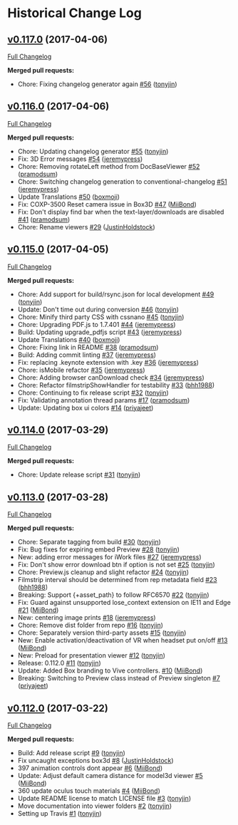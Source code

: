 # Historical Change Log

## [v0.117.0](https://github.com/box/box-content-preview/tree/v0.117.0) (2017-04-06)
[Full Changelog](https://github.com/box/box-content-preview/compare/v0.116.0...v0.117.0)

**Merged pull requests:**

- Chore: Fixing changelog generator again [\#56](https://github.com/box/box-content-preview/pull/56) ([tonyjin](https://github.com/tonyjin))

## [v0.116.0](https://github.com/box/box-content-preview/tree/v0.116.0) (2017-04-06)
[Full Changelog](https://github.com/box/box-content-preview/compare/v0.115.0...v0.116.0)

**Merged pull requests:**

- Chore: Updating changelog generator [\#55](https://github.com/box/box-content-preview/pull/55) ([tonyjin](https://github.com/tonyjin))
- Fix: 3D Error messages [\#54](https://github.com/box/box-content-preview/pull/54) ([jeremypress](https://github.com/jeremypress))
- Chore: Removing rotateLeft method from DocBaseViewer [\#52](https://github.com/box/box-content-preview/pull/52) ([pramodsum](https://github.com/pramodsum))
- Chore: Switching changelog generation to conventional-changelog [\#51](https://github.com/box/box-content-preview/pull/51) ([jeremypress](https://github.com/jeremypress))
- Update Translations [\#50](https://github.com/box/box-content-preview/pull/50) ([boxmoji](https://github.com/boxmoji))
- Fix: COXP-3500 Reset camera issue in Box3D [\#47](https://github.com/box/box-content-preview/pull/47) ([MiiBond](https://github.com/MiiBond))
- Fix: Don't display find bar when the text-layer/downloads are disabled [\#41](https://github.com/box/box-content-preview/pull/41) ([pramodsum](https://github.com/pramodsum))
- Chore: Rename viewers [\#29](https://github.com/box/box-content-preview/pull/29) ([JustinHoldstock](https://github.com/JustinHoldstock))

## [v0.115.0](https://github.com/box/box-content-preview/tree/v0.115.0) (2017-04-05)
[Full Changelog](https://github.com/box/box-content-preview/compare/v0.114.0...v0.115.0)

**Merged pull requests:**

- Chore: Add support for build/rsync.json for local development [\#49](https://github.com/box/box-content-preview/pull/49) ([tonyjin](https://github.com/tonyjin))
- Update: Don't time out during conversion [\#46](https://github.com/box/box-content-preview/pull/46) ([tonyjin](https://github.com/tonyjin))
- Chore: Minify third party CSS with cssnano [\#45](https://github.com/box/box-content-preview/pull/45) ([tonyjin](https://github.com/tonyjin))
- Chore: Upgrading PDF.js to 1.7.401 [\#44](https://github.com/box/box-content-preview/pull/44) ([jeremypress](https://github.com/jeremypress))
- Build: Updating upgrade\_pdfjs script [\#43](https://github.com/box/box-content-preview/pull/43) ([jeremypress](https://github.com/jeremypress))
- Update Translations [\#40](https://github.com/box/box-content-preview/pull/40) ([boxmoji](https://github.com/boxmoji))
- Chore: Fixing link in README [\#38](https://github.com/box/box-content-preview/pull/38) ([pramodsum](https://github.com/pramodsum))
- Build: Adding commit linting [\#37](https://github.com/box/box-content-preview/pull/37) ([jeremypress](https://github.com/jeremypress))
- Fix: replacing .keynote extension with .key [\#36](https://github.com/box/box-content-preview/pull/36) ([jeremypress](https://github.com/jeremypress))
- Chore: isMobile refactor [\#35](https://github.com/box/box-content-preview/pull/35) ([jeremypress](https://github.com/jeremypress))
- Chore: Adding browser canDownload check [\#34](https://github.com/box/box-content-preview/pull/34) ([jeremypress](https://github.com/jeremypress))
- Chore: Refactor filmstripShowHandler for testability [\#33](https://github.com/box/box-content-preview/pull/33) ([bhh1988](https://github.com/bhh1988))
- Chore: Continuing to fix release script [\#32](https://github.com/box/box-content-preview/pull/32) ([tonyjin](https://github.com/tonyjin))
- Fix: Validating annotation thread params [\#17](https://github.com/box/box-content-preview/pull/17) ([pramodsum](https://github.com/pramodsum))
- Update: Updating box ui colors [\#14](https://github.com/box/box-content-preview/pull/14) ([priyajeet](https://github.com/priyajeet))

## [v0.114.0](https://github.com/box/box-content-preview/tree/v0.114.0) (2017-03-29)
[Full Changelog](https://github.com/box/box-content-preview/compare/v0.113.0...v0.114.0)

**Merged pull requests:**

- Chore: Update release script [\#31](https://github.com/box/box-content-preview/pull/31) ([tonyjin](https://github.com/tonyjin))

## [v0.113.0](https://github.com/box/box-content-preview/tree/v0.113.0) (2017-03-28)
[Full Changelog](https://github.com/box/box-content-preview/compare/v0.112.0...v0.113.0)

**Merged pull requests:**

- Chore: Separate tagging from build [\#30](https://github.com/box/box-content-preview/pull/30) ([tonyjin](https://github.com/tonyjin))
- Fix: Bug fixes for expiring embed Preview [\#28](https://github.com/box/box-content-preview/pull/28) ([tonyjin](https://github.com/tonyjin))
- New: adding error messages for iWork files [\#27](https://github.com/box/box-content-preview/pull/27) ([jeremypress](https://github.com/jeremypress))
- Fix: Don't show error download btn if option is not set [\#25](https://github.com/box/box-content-preview/pull/25) ([tonyjin](https://github.com/tonyjin))
- Chore: Preview.js cleanup and slight refactor [\#24](https://github.com/box/box-content-preview/pull/24) ([tonyjin](https://github.com/tonyjin))
- Filmstrip interval should be determined from rep metadata field [\#23](https://github.com/box/box-content-preview/pull/23) ([bhh1988](https://github.com/bhh1988))
- Breaking: Support {+asset\_path} to follow RFC6570 [\#22](https://github.com/box/box-content-preview/pull/22) ([tonyjin](https://github.com/tonyjin))
- Fix: Guard against unsupported lose\_context extension on IE11 and Edge [\#21](https://github.com/box/box-content-preview/pull/21) ([MiiBond](https://github.com/MiiBond))
- New: centering image prints [\#18](https://github.com/box/box-content-preview/pull/18) ([jeremypress](https://github.com/jeremypress))
- Chore: Remove dist folder from repo [\#16](https://github.com/box/box-content-preview/pull/16) ([tonyjin](https://github.com/tonyjin))
- Chore: Separately version third-party assets [\#15](https://github.com/box/box-content-preview/pull/15) ([tonyjin](https://github.com/tonyjin))
- New: Enable activation/deactivation of VR when headset put on/off [\#13](https://github.com/box/box-content-preview/pull/13) ([MiiBond](https://github.com/MiiBond))
- New: Preload for presentation viewer [\#12](https://github.com/box/box-content-preview/pull/12) ([tonyjin](https://github.com/tonyjin))
- Release: 0.112.0 [\#11](https://github.com/box/box-content-preview/pull/11) ([tonyjin](https://github.com/tonyjin))
- Update: Added Box branding to Vive controllers. [\#10](https://github.com/box/box-content-preview/pull/10) ([MiiBond](https://github.com/MiiBond))
- Breaking: Switching to Preview class instead of Preview singleton [\#7](https://github.com/box/box-content-preview/pull/7) ([priyajeet](https://github.com/priyajeet))

## [v0.112.0](https://github.com/box/box-content-preview/tree/v0.112.0) (2017-03-22)
[Full Changelog](https://github.com/box/box-content-preview/compare/v0.111.0...v0.112.0)

**Merged pull requests:**

- Build: Add release script [\#9](https://github.com/box/box-content-preview/pull/9) ([tonyjin](https://github.com/tonyjin))
- Fix uncaught exceptions box3d [\#8](https://github.com/box/box-content-preview/pull/8) ([JustinHoldstock](https://github.com/JustinHoldstock))
- 397 animation controls dont appear [\#6](https://github.com/box/box-content-preview/pull/6) ([MiiBond](https://github.com/MiiBond))
- Update: Adjust default camera distance for model3d viewer [\#5](https://github.com/box/box-content-preview/pull/5) ([MiiBond](https://github.com/MiiBond))
- 360 update oculus touch materials [\#4](https://github.com/box/box-content-preview/pull/4) ([MiiBond](https://github.com/MiiBond))
- Update README license to match LICENSE file [\#3](https://github.com/box/box-content-preview/pull/3) ([tonyjin](https://github.com/tonyjin))
- Move documentation into viewer folders [\#2](https://github.com/box/box-content-preview/pull/2) ([tonyjin](https://github.com/tonyjin))
- Setting up Travis [\#1](https://github.com/box/box-content-preview/pull/1) ([tonyjin](https://github.com/tonyjin))
